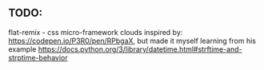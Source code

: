 ## TODO:
flat-remix - css micro-framework
clouds inspired by: https://codepen.io/P3R0/pen/RPbgaX, but made it myself learning from his example
https://docs.python.org/3/library/datetime.html#strftime-and-strptime-behavior